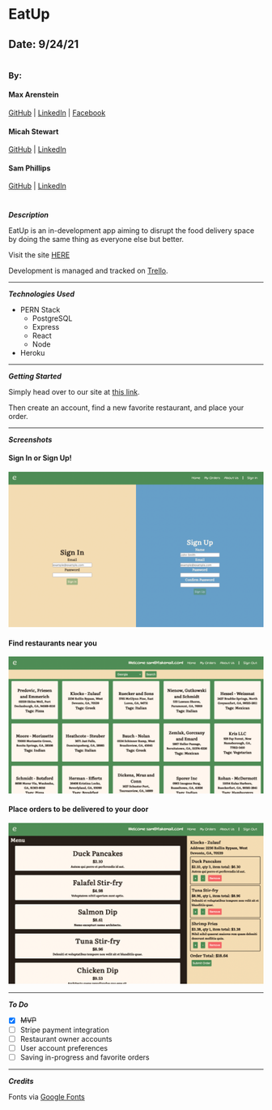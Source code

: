 # EatUp

## Date: 9/24/21

#

### By:

#### Max Arenstein

[GitHub](https://github.com/mistermindx) | [LinkedIn](https://www.linkedin.com/in/max-arenstein/) | [Facebook](https://www.facebook.com/max.arenstein/)

#### Micah Stewart

[GitHub](https://github.com/thrillisreal) | [LinkedIn](https://www.linkedin.com/in/micahdstewart/)

#### Sam Phillips

[GitHub](https://github.com/samkphillips) | [LinkedIn](https://www.linkedin.com/in/sam-k-phillips/)

#

**_Description_**

EatUp is an in-development app aiming to disrupt the food delivery space by doing the same thing as everyone else but better.

Visit the site [HERE](https://mysterious-beach-08090.herokuapp.com/)

Development is managed and tracked on [Trello](https://trello.com/b/mRr49Es9/eat-up-app).

---

**_Technologies Used_**

- PERN Stack
  - PostgreSQL
  - Express
  - React
  - Node
- Heroku

---

**_Getting Started_**

Simply head over to our site at [this link](https://mysterious-beach-08090.herokuapp.com/).

Then create an account, find a new favorite restaurant, and place your order.

---

**_Screenshots_**

#### Sign In or Sign Up!

![sign in page](/Screenshots/signin.png)

#### Find restaurants near you

![home page](/Screenshots/homepage.png)

#### Place orders to be delivered to your door

![sign in page](/Screenshots/neworder.png)

---

**_To Do_**

- [x] ~~MVP~~
- [ ] Stripe payment integration
- [ ] Restaurant owner accounts
- [ ] User account preferences
- [ ] Saving in-progress and favorite orders

---

**_Credits_**

Fonts via [Google Fonts](https://fonts.google.com/)
